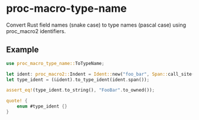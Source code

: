 # proc-macro-type-name

Convert Rust field names (snake case) to type names (pascal case) using proc_macro2 identifiers.

## Example

```rust
use proc_macro_type_name::ToTypeName;

let ident: proc_macro2::Indent = Ident::new("foo_bar", Span::call_site());
let type_ident = (&ident).to_type_ident(ident.span());

assert_eq!(type_ident.to_string(), "FooBar".to_owned());

quote! {
    enum #type_ident {}
}
```
